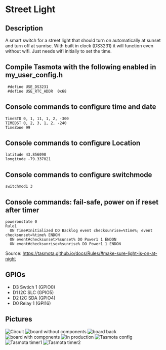 # Street Light

## Description
A smart switch for a street light that should turn on automatically at sunset and turn off at sunrise.
With built in clock (DS3231) it will function even without wifi.  Just needs wifi initially to set the time.


## Compile Tasmota with the following enabled in my_user_config.h
```
 #define USE_DS3231
 #define USE_RTC_ADDR  0x68
```


## Console commands to configure time and date
```
TimeSTD 0, 1, 11, 1, 2, -300
TIMEDST 0, 2, 3, 1, 2, -240
TimeZone 99
```

## Console commands to configure Location
```
latitude 43.856098
longitude -79.337021
```

## Console commands to configure switchmode 
```
switchmod1 3
```

## Console commands: fail-safe, power on if reset after timer
```
poweronstate 0
Rule1
  ON Time#Initialized DO Backlog event checksunrise=%time%; event checksunset=%time% ENDON
  ON event#checksunset>%sunset% DO Power1 1 ENDON
  ON event#checksunrise<%sunrise% DO Power1 1 ENDON
```
Source: https://tasmota.github.io/docs/Rules/#make-sure-light-is-on-at-night


## GPIOs
* D3 Swtich 1 (GPIO0)
* D1 I2C SLC  (GPIO5)
* D2 I2C SDA  (GPIO4)
* D0 Relay 1  (GPI16)

## Pictures
![Circuit](https://github.com/fsarwari/streetlight/blob/master/circuit.png?raw=true)
![board without components](https://github.com/fsarwari/streetlight/blob/master/board-1.png?raw=true)
![board back](https://github.com/fsarwari/streetlight/blob/master/board-2.png?raw=true)
![board with components](https://github.com/fsarwari/streetlight/blob/master/board-3.png?raw=true)
![in production](https://github.com/fsarwari/streetlight/blob/master/in-production.png?raw=true)
![Tasmota config](https://github.com/fsarwari/streetlight/blob/master/Tasmota-config.png?raw=true)
![Tasmota timer1](https://github.com/fsarwari/streetlight/blob/master/timer1.png?raw=true)
![Tasmota timer2](https://github.com/fsarwari/streetlight/blob/master/timer2.png?raw=true)

